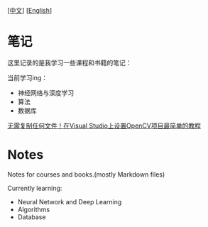\[[中文](#笔记)\]	\[[English](#Notes)\]

# 笔记

这里记录的是我学习一些课程和书籍的笔记：

当前学习ing：

- 神经网络与深度学习
- 算法
- 数据库



[无需复制任何文件！在Visual Studio上设置OpenCV项目最简单的教程](./OpenCV-VS-Setup.md)

# Notes

Notes for courses and books.(mostly Markdown files)

Currently learning:

- Neural Network and Deep Learning
- Algorithms
- Database



